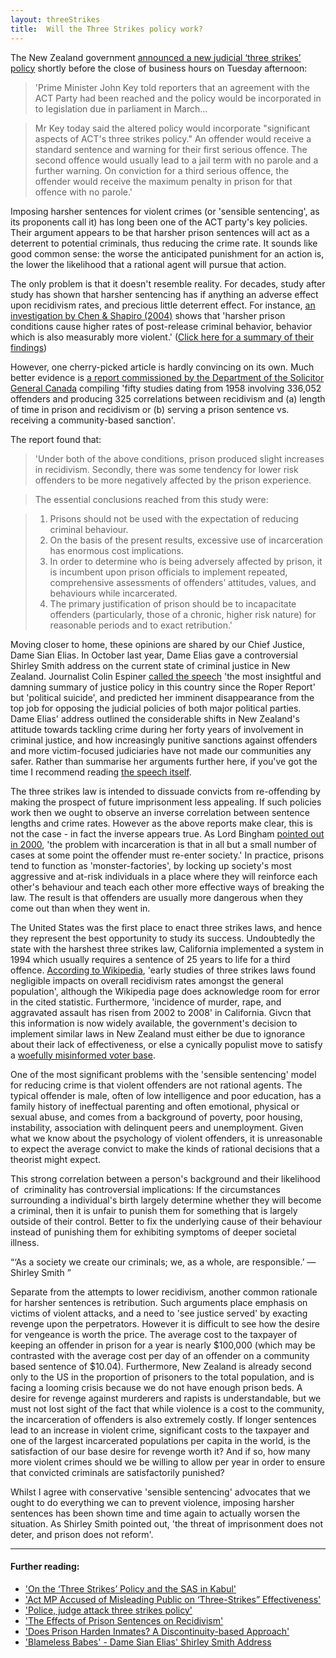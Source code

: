 ```yaml
---
layout: threeStrikes
title:  Will the Three Strikes policy work?
---
```


The New Zealand government <a href="http://www.stuff.co.nz/national/politics/3242717/Three-strikes-policy-announced">announced a new judicial ‘three strikes’ policy</a> shortly before the close of business hours on Tuesday afternoon:

> 'Prime Minister John Key told reporters that an agreement with the ACT Party had been reached and the policy would be incorporated in to legislation due in parliament in March...

> Mr Key today said the altered policy would incorporate "significant aspects of ACT's three strikes policy." An offender would receive a standard sentence and warning for their first serious offence. The second offence would usually lead to a jail term with no parole and a further warning. On conviction for a third serious offence, the offender would receive the maximum penalty in prison for that offence with no parole.'

Imposing harsher sentences for violent crimes (or 'sensible sentencing', as its proponents call it) has long been one of the ACT party's key policies. Their argument appears to be that harsher prison sentences will act as a deterrent to potential criminals, thus reducing the crime rate. It sounds like good common sense: the worse the anticipated punishment for an action is, the lower the likelihood that a rational agent will pursue that action.

The only problem is that it doesn't resemble reality. For decades, study after study has shown that harsher sentencing has if anything an adverse effect upon recidivism rates, and precious little deterrent effect. For instance, <a href="http://ideas.repec.org/p/cwl/cwldpp/1450.html">an investigation by Chen &amp; Shapiro (2004)</a> shows that 'harsher prison conditions cause higher rates of post-release criminal behavior, behavior which is also measurably more violent.' (<a href="http://economistsview.typepad.com/economistsview/2006/12/hard_time_and_r.html">Click here for a summary of their findings</a>)

However, one cherry-picked article is hardly convincing on its own. Much better evidence is <a href="http://www.prisonpolicy.org/scans/e199912.htm">a report commissioned by the Department of the Solicitor General Canada</a> compiling 'fifty studies dating from 1958 involving 336,052 offenders and producing 325 correlations between recidivism and (a) length of time in prison and recidivism or (b) serving a prison sentence vs. receiving a community-based sanction'.

The report found that:

> 'Under both of the above conditions, prison produced slight increases in recidivism. Secondly, there was some tendency for lower risk offenders to be more negatively affected by the prison experience.

> The essential conclusions reached from this study were:

> 1. Prisons should not be used with the expectation of reducing criminal behaviour.
> 2. On the basis of the present results, excessive use of incarceration has enormous cost implications.
> 3. In order to determine who is being adversely affected by prison, it is incumbent upon prison officials to implement repeated, comprehensive assessments of offenders’ attitudes, values, and behaviours while incarcerated.
> 4. The primary justification of prison should be to incapacitate offenders (particularly, those of a chronic, higher risk nature) for reasonable periods and to exact retribution.'

Moving closer to home, these opinions are shared by our Chief Justice, Dame Sian Elias. In October last year, Dame Elias gave a controversial Shirley Smith address on the current state of criminal justice in New Zealand. Journalist Colin Espiner <a href="http://www.stuff.co.nz/national/blogs/on-the-house/2600772/Dame-Sians-last-stand">called the speech</a> 'the most insightful and damning summary of justice policy in this country since the Roper Report' but 'political suicide', and predicted her imminent disappearance from the top job for opposing the judicial policies of both major political parties. Dame Elias' address outlined the considerable shifts in New Zealand's attitude towards tackling crime during her forty years of involvement in criminal justice, and how increasingly punitive sanctions against offenders and more victim-focused judiciaries have not made our communities any safer. Rather than summarise her arguments further here, if you've got the time I recommend reading <a href="http://media.nzherald.co.nz/webcontent/document/pdf/Chief%20Justice%27s%20jails%20speech.pdf">the speech itself</a>.

The three strikes law is intended to dissuade convicts from re-offending by making the prospect of future imprisonment less appealing. If such policies work then we ought to observe an inverse correlation between sentence lengths and crime rates. However as the above reports make clear, this is not the case - in fact the inverse appears true. As Lord Bingham <a href="http://media.nzherald.co.nz/webcontent/document/pdf/Chief%20Justice%27s%20jails%20speech.pdf#page=5">pointed out in 2000</a>, 'the problem with incarceration is that in all but a small number of cases at some point the offender must re-enter society.' In practice, prisons tend to function as 'monster-factories', by locking up society's most aggressive and at-risk individuals in a place where they will reinforce each other's behaviour and teach each other more effective ways of breaking the law. The result is that offenders are usually more dangerous when they come out than when they went in.

The United States was the first place to enact three strikes laws, and hence they represent the best opportunity to study its success. Undoubtedly the state with the harshest three strikes law, California implemented a system in 1994 which usually requires a sentence of 25 years to life for a third offence. <a href="http://en.wikipedia.org/wiki/Three_strikes_law#Effects_in_California">According to Wikipedia</a>, 'early studies of three strikes laws found negligible impacts on overall recidivism rates amongst the general population', although the Wikipedia page does acknowledge room for error in the cited statistic. Furthermore, 'incidence of murder, rape, and aggravated assault has risen from 2002 to 2008' in California. Givcn that this information is now widely available, the government's decision to implement similar laws in New Zealand must either be due to ignorance about their lack of effectiveness, or else a cynically populist move to satisfy a <a href="http://www.nzherald.co.nz/nz/news/article.cfm?c_id=1&amp;objectid=10565563">woefully misinformed voter base</a>.

One of the most significant problems with the 'sensible sentencing' model for reducing crime is that violent offenders are not rational agents. The typical offender is male, often of low intelligence and poor education, has a family history of ineffectual parenting and often emotional, physical or sexual abuse, and comes from a background of poverty, poor housing, instability, association with delinquent peers and unemployment. Given what we know about the psychology of violent offenders, it is unreasonable to expect the average convict to make the kinds of rational decisions that a theorist might expect.

This strong correlation between a person's background and their likelihood of  criminality has controversial implications: If the circumstances surrounding a individual's birth largely determine whether they will become a criminal, then it is unfair to punish them for something that is largely outside of their control. Better to fix the underlying cause of their behaviour instead of punishing them for exhibiting symptoms of deeper societal illness.

<q>‘As a society we create our criminals; we, as a whole, are responsible.’
— Shirley Smith </q>

Separate from the attempts to lower recidivism, another common rationale for harsher sentences is retribution. Such arguments place emphasis on victims of violent attacks, and a need to 'see justice served' by exacting revenge upon the perpetrators. However it is difficult to see how the desire for vengeance is worth the price. The average cost to the taxpayer of keeping an offender in prison for a year is nearly $100,000 (which may be contrasted with the average cost per day of an offender on a community based sentence of $10.04). Furthermore, New Zealand is already second only to the US in the proportion of prisoners to the total population, and is facing a looming crisis because we do not have enough prison beds. A desire for revenge against murderers and rapists is understandable, but we must not lost sight of the fact that while violence is a cost to the community, the incarceration of offenders is also extremely costly. If longer sentences lead to an increase in violent crime, significant costs to the taxpayer and one of the largest incarcerated populations per capita in the world, is the satisfaction of our base desire for revenge worth it? And if so, how many more violent crimes should we be willing to allow per year in order to ensure that convicted criminals are satisfactorily punished?

Whilst I agree with conservative 'sensible sentencing' advocates that we ought to do everything we can to prevent violence, imposing harsher sentences has been shown time and time again to actually worsen the situation. As Shirley Smith pointed out, 'the threat of imprisonment does not deter, and prison does not reform'.

<hr />

#### Further reading:
<ul>
	<li><a href="http://gordoncampbell.scoop.co.nz/2010/01/20/gordon-campbell-on-three-strikes-sas-in-kabul/">'On the ‘Three Strikes’ Policy and the SAS in Kabul'</a></li>
	<li><a href="http://pacificeyewitness.org/2010/01/22/act-mp-accused-of-misleading-public-on-three-strikes-effectiveness/">'Act MP Accused of Misleading Public on ‘Three-Strikes” Effectiveness'</a></li>
	<li><a href="http://www.stuff.co.nz/national/crime/3247942/Police-judge-attack-three-strikes-policy">'Police, judge attack three strikes policy'</a></li>
	<li><a href="http://www.prisonpolicy.org/scans/e199912.htm">'The Effects of Prison Sentences on Recidivism'</a></li>
	<li><a href="http://ideas.repec.org/p/cwl/cwldpp/1450.html">'Does Prison Harden Inmates? A Discontinuity-based Approach'</a></li>
	<li><a href="http://media.nzherald.co.nz/webcontent/document/pdf/Chief%20Justice's%20jails%20speech.pdf">'Blameless Babes' - Dame Sian Elias' Shirley Smith Address</a></li>
</ul>
